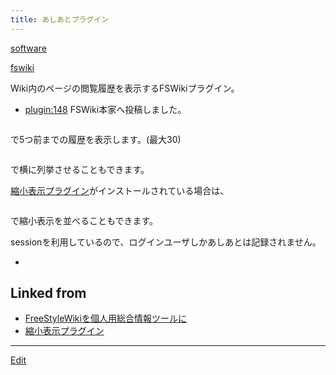 ```yaml
---
title: あしあとプラグイン
---
```

[software](/software)

[fswiki](/fswiki)



Wiki内のページの閲覧履歴を表示するFSWikiプラグイン。

* [plugin:148](plugin:148) FSWiki本家へ投稿しました。
```

```
で5つ前までの履歴を表示します。(最大30)



```

```
で横に列挙させることもできます。



[縮小表示プラグイン](/縮小表示プラグイン)がインストールされている場合は、

```

```
で縮小表示を並べることもできます。



sessionを利用しているので、ログインユーザしかあしあとは記録されません。



* [](history20041020.zip)


## Linked from

* [FreeStyleWikiを個人用総合情報ツールに](/FreeStyleWikiを個人用総合情報ツールに)
* [縮小表示プラグイン](/縮小表示プラグイン)


----
[Edit](https://github.com/vitroid/vitroid.github.io/edit/master/MD/あしあとプラグイン.md)
